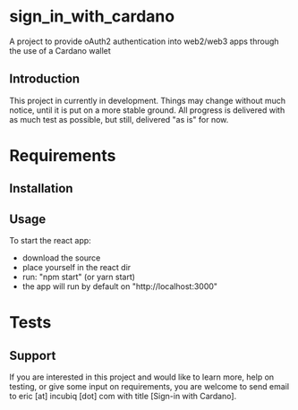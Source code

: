 # sign_in_with_cardano
A project to provide oAuth2 authentication into web2/web3 apps through the use of a Cardano wallet

## Introduction

This project in currently in development. Things may change without much notice, until it is put on a more stable ground. All progress is delivered with as much test as possible, but still, delivered "as is" for now. 


# Requirements


## Installation


## Usage
To start the react app:
 - download the source
 - place yourself in the react dir
 - run: "npm start" (or yarn start)
 - the app will run by default on "http://localhost:3000"

# Tests


## Support

If you are interested in this project and would like to learn more, help on testing, or give some input on requirements, you are welcome to send email to eric [at] incubiq [dot] com with title [Sign-in with Cardano].
